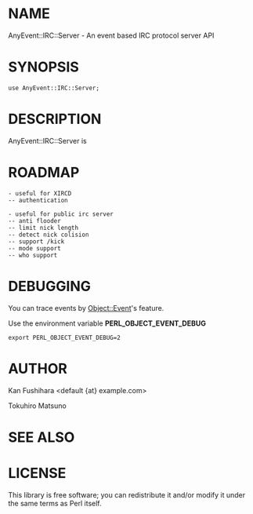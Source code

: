 # NAME

AnyEvent::IRC::Server - An event based IRC protocol server API

# SYNOPSIS

    use AnyEvent::IRC::Server;

# DESCRIPTION

AnyEvent::IRC::Server is

# ROADMAP

    - useful for XIRCD
    -- authentication

    - useful for public irc server
    -- anti flooder
    -- limit nick length
    -- detect nick colision
    -- support /kick
    -- mode support
    -- who support

# DEBUGGING

You can trace events by [Object::Event](http://search.cpan.org/perldoc?Object::Event)'s feature.

Use the environment variable __PERL\_OBJECT\_EVENT\_DEBUG__

    export PERL_OBJECT_EVENT_DEBUG=2

# AUTHOR

Kan Fushihara <default {at} example.com>

Tokuhiro Matsuno

# SEE ALSO

# LICENSE

This library is free software; you can redistribute it and/or modify
it under the same terms as Perl itself.
